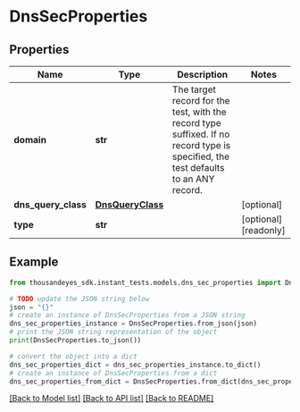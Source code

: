 # DnsSecProperties


## Properties

Name | Type | Description | Notes
------------ | ------------- | ------------- | -------------
**domain** | **str** | The target record for the test, with the record type suffixed. If no record type is specified, the test defaults to an ANY record. | 
**dns_query_class** | [**DnsQueryClass**](DnsQueryClass.md) |  | [optional] 
**type** | **str** |  | [optional] [readonly] 

## Example

```python
from thousandeyes_sdk.instant_tests.models.dns_sec_properties import DnsSecProperties

# TODO update the JSON string below
json = "{}"
# create an instance of DnsSecProperties from a JSON string
dns_sec_properties_instance = DnsSecProperties.from_json(json)
# print the JSON string representation of the object
print(DnsSecProperties.to_json())

# convert the object into a dict
dns_sec_properties_dict = dns_sec_properties_instance.to_dict()
# create an instance of DnsSecProperties from a dict
dns_sec_properties_from_dict = DnsSecProperties.from_dict(dns_sec_properties_dict)
```
[[Back to Model list]](../README.md#documentation-for-models) [[Back to API list]](../README.md#documentation-for-api-endpoints) [[Back to README]](../README.md)


